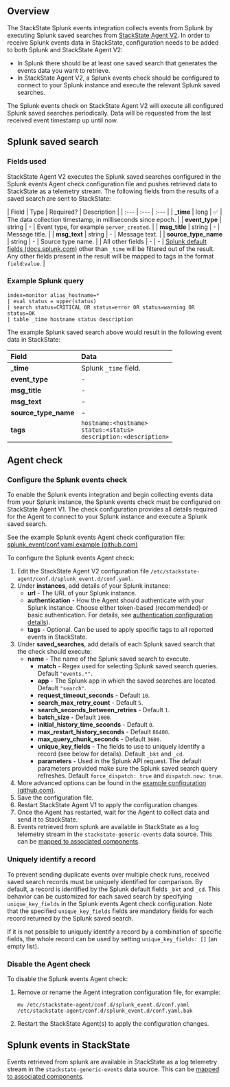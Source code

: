 ## Overview

The StackState Splunk events integration collects events from Splunk by executing Splunk saved searches from [StackState Agent V2](/#/stackpacks/stackstate-agent-v2/). In order to receive Splunk events data in StackState, configuration needs to be added to both Splunk and StackState Agent V2:

* In Splunk there should be at least one saved search that generates the events data you want to retrieve.
* In StackState Agent V2, a Splunk events check should be configured to connect to your Splunk instance and execute the relevant Splunk saved searches.

The Splunk events check on StackState Agent V2 will execute all configured Splunk saved searches periodically. Data will be requested from the last received event timestamp up until now. 

## Splunk saved search

### Fields used

StackState Agent V2 executes the Splunk saved searches configured in the Splunk events Agent check configuration file and pushes retrieved data to StackState as a telemetry stream. The following fields from the results of a saved search are sent to StackState:

| Field | Type | Required? | Description |
| :--- | :--- | :--- |
| **\_time** | long | ✅ | The data collection timestamp, in milliseconds since epoch. |
| **event\_type** | string | - | Event type, for example `server_created`. |
| **msg\_title** | string | - | Message title. |
| **msg\_text** | string | - | Message text. |
| **source\_type\_name** | string | - | Source type name. |
| All other fields | - | - | [Splunk default fields \(docs.splunk.com\)](https://l.stackstate.com/ui-splunk-default-fields) other than `_time` will be filtered out of the result.<br />Any other fields present in the result will be mapped to tags in the format `field`:`value`. |

### Example Splunk query

```text
index=monitor alias_hostname=*
| eval status = upper(status)
| search status=CRITICAL OR status=error OR status=warning OR status=OK
| table _time hostname status description
```

The example Splunk saved search above would result in the following event data in StackState:

| Field | Data |
| :--- | :--- |
| **\_time** | Splunk `_time` field. |
| **event\_type** | - |
| **msg\_title** | - |
| **msg\_text** | - |
| **source\_type\_name** | - |
| **tags** | `hostname:<hostname>`<br />`status:<status>`<br />`description:<description>` |

## Agent check

### Configure the Splunk events check

To enable the Splunk events integration and begin collecting events data from your Splunk instance, the Splunk events check must be configured on StackState Agent V1. The check configuration provides all details required for the Agent to connect to your Splunk instance and execute a Splunk saved search.

See the example Splunk events Agent check configuration file: [splunk_event/conf.yaml.example \(github.com\)](https://l.stackstate.com/ui-splunk-events-v2-check-example)

To configure the Splunk events Agent check:

1. Edit the StackState Agent V2 configuration file `/etc/stackstate-agent/conf.d/splunk_event.d/conf.yaml`.
2. Under **instances**, add details of your Splunk instance:
   * **url** - The URL of your Splunk instance.
   * **authentication** - How the Agent should authenticate with your Splunk instance. Choose either token-based (recommended) or basic authentication. For details, see [authentication configuration details](https://l.stackstate.com/ui-splunk-stackpack-authentication)).
   * **tags** - Optional. Can be used to apply specific tags to all reported events in StackState.
3. Under **saved_searches**, add details of each Splunk saved search that the check should execute: 
     * **name** - The name of the Splunk saved search to execute.
       * **match** - Regex used for selecting Splunk saved search queries. Default `"events.*"`.
       * **app** - The Splunk app in which the saved searches are located. Default `"search"`.
       * **request_timeout_seconds** - Default `10`.
       * **search_max_retry_count** - Default `5`.
       * **search_seconds_between_retries** - Default `1`.
       * **batch_size** - Default `1000`.
       * **initial_history_time_seconds** - Default `0`.
       * **max_restart_history_seconds** - Default `86400`.
       * **max_query_chunk_seconds** - Default `3600`.
       * **unique_key_fields** - The fields to use to uniquely identify a record (see below for details). Default `_bkt` and `_cd`.
       * **parameters** - Used in the Splunk API request. The default parameters provided make sure the Splunk saved search query refreshes. Default `force_dispatch: true` and `dispatch.now: true`.
5. More advanced options can be found in the [example configuration \(github.com\)](https://l.stackstate.com/ui-splunk-events-v2-check-example). 
4. Save the configuration file.
5. Restart StackState Agent V1 to apply the configuration changes.
6. Once the Agent has restarted, wait for the Agent to collect data and send it to StackState.
7. Events retrieved from splunk are available in StackState as a log telemetry stream in the `stackstate-generic-events` data source. This can be [mapped to associated components](https://l.stackstate.com/ui-splunk-add-telemetry-stream).

### Uniquely identify a record

To prevent sending duplicate events over multiple check runs, received saved search records must be uniquely identified for comparison. By default, a record is identified by the Splunk default fields `_bkt` and `_cd`. This behavior can be customized for each saved search by specifying `unique_key_fields` in the Splunk events Agent check configuration. Note that the specified `unique_key_fields` fields are mandatory fields for each record returned by the Splunk saved search. 

If it is not possible to uniquely identify a record by a combination of specific fields, the whole record can be used by setting `unique_key_fields: []` (an empty list).

### Disable the Agent check

To disable the Splunk events Agent check:

1. Remove or rename the Agent integration configuration file, for example:

   ```text
   mv /etc/stackstate-agent/conf.d/splunk_event.d/conf.yaml /etc/stackstate-agent/conf.d/splunk_event.d/conf.yaml.bak
   ```

2. Restart the StackState Agent\(s\) to apply the configuration changes.


## Splunk events in StackState

Events retrieved from splunk are available in StackState as a log telemetry stream in the `stackstate-generic-events` data source. This can be [mapped to associated components](https://l.stackstate.com/ui-splunk-add-telemetry-stream).